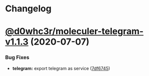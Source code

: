 # Changelog

# [@d0whc3r/moleculer-telegram-v1.1.3](https://github.com/d0whc3r/moleculer-addons/compare/@d0whc3r/moleculer-telegram-v1.1.2...@d0whc3r/moleculer-telegram-v1.1.3) (2020-07-07)


### Bug Fixes

* **telegram:** export telegram as service ([7df6745](https://github.com/d0whc3r/moleculer-addons/commit/7df6745be53c650254eef081d5b12bcbc35a3be9))
